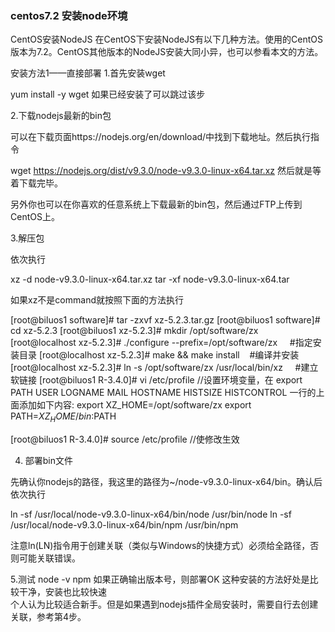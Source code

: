 ### centos7.2 安装node环境

CentOS安装NodeJS
在CentOS下安装NodeJS有以下几种方法。使用的CentOS版本为7.2。CentOS其他版本的NodeJS安装大同小异，也可以参看本文的方法。

安装方法1——直接部署
1.首先安装wget

yum install -y wget
如果已经安装了可以跳过该步

2.下载nodejs最新的bin包

可以在下载页面https://nodejs.org/en/download/中找到下载地址。然后执行指令

wget https://nodejs.org/dist/v9.3.0/node-v9.3.0-linux-x64.tar.xz
然后就是等着下载完毕。

另外你也可以在你喜欢的任意系统上下载最新的bin包，然后通过FTP上传到CentOS上。

3.解压包

依次执行

xz -d node-v9.3.0-linux-x64.tar.xz
tar -xf node-v9.3.0-linux-x64.tar

如果xz不是command就按照下面的方法执行

[root@biluos1 software]# tar -zxvf xz-5.2.3.tar.gz
[root@biluos1 software]# cd xz-5.2.3
[root@biluos1 xz-5.2.3]# mkdir /opt/software/zx
[root@localhost xz-5.2.3]# ./configure --prefix=/opt/software/zx     #指定安装目录
[root@localhost xz-5.2.3]# make && make install    #编译并安装
[root@localhost xz-5.2.3]# ln -s /opt/software/zx /usr/local/bin/xz     #建立软链接
[root@biluos1 R-3.4.0]# vi /etc/profile
//设置环境变量，在 export PATH USER LOGNAME MAIL HOSTNAME HISTSIZE HISTCONTROL 一行的上面添加如下内容:
export XZ_HOME=/opt/software/zx
export PATH=$XZ_HOME/bin:$PATH

[root@biluos1 R-3.4.0]# source /etc/profile //使修改生效

4. 部署bin文件

先确认你nodejs的路径，我这里的路径为~/node-v9.3.0-linux-x64/bin。确认后依次执行

ln -sf /usr/local/node-v9.3.0-linux-x64/bin/node /usr/bin/node
ln -sf /usr/local/node-v9.3.0-linux-x64/bin/npm /usr/bin/npm


注意ln(LN)指令用于创建关联（类似与Windows的快捷方式）必须给全路径，否则可能关联错误。

5.测试
node -v
npm
如果正确输出版本号，则部署OK
这种安装的方法好处是比较干净，安装也比较快速   
个人认为比较适合新手。但是如果遇到nodejs插件全局安装时，需要自行去创建关联，参考第4步。
